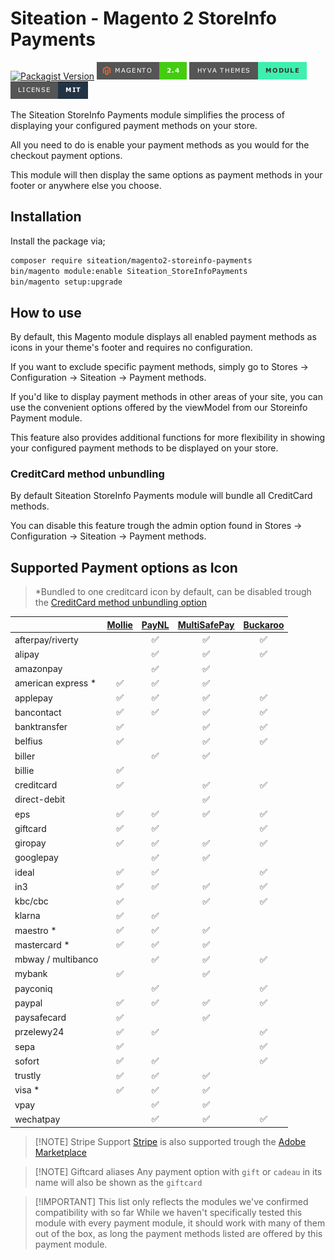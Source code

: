 # Siteation - Magento 2 StoreInfo Payments

[![Packagist Version](https://img.shields.io/packagist/v/siteation/magento2-storeinfo-payments?style=for-the-badge)](https://packagist.org/packages/siteation/magento2-storeinfo-payments)
![Supported Magento Versions](https://raw.githubusercontent.com/Siteation/.github/main/assets/badges/magento-2.4-support.png)
[![Hyvä Themes Module](https://raw.githubusercontent.com/Siteation/.github/main/assets/badges/hyva-module.png)](https://hyva.io/)
[![License](https://raw.githubusercontent.com/Siteation/.github/main/assets/badges/license.png)](https://github.com/Siteation/magento2-storeinfo-payments/blob/main/LICENSE)

The Siteation StoreInfo Payments module simplifies the process of displaying your configured payment methods on your store.

All you need to do is enable your payment methods as you would for the checkout payment options.

This module will then display the same options as payment methods in your footer or anywhere else you choose.

## Installation

Install the package via;

```bash
composer require siteation/magento2-storeinfo-payments
bin/magento module:enable Siteation_StoreInfoPayments
bin/magento setup:upgrade
```

## How to use

By default, this Magento module displays all enabled payment methods as icons in your theme's footer and requires no configuration.

If you want to exclude specific payment methods,
simply go to Stores → Configuration → Siteation → Payment methods.

If you'd like to display payment methods in other areas of your site,
you can use the convenient options offered by the viewModel from our Storeinfo Payment module.

This feature also provides additional functions for more flexibility in showing your configured payment methods to be displayed on your store.

### CreditCard method unbundling

By default Siteation StoreInfo Payments module will bundle all CreditCard methods.

You can disable this feature trough the admin option found in Stores → Configuration → Siteation → Payment methods.

## Supported Payment options as Icon

> \*Bundled to one creditcard icon by default, can be disabled trough the [CreditCard method unbundling option](#creditcard-method-unbundling)

|                    | [Mollie] | [PayNL] | [MultiSafePay] | [Buckaroo] |
| ------------------ | :------: | :-----: | :------------: | :--------: |
| afterpay/riverty   |          |    ✅    |       ✅        |     ✅      |
| alipay             |          |    ✅    |       ✅        |     ✅      |
| amazonpay          |          |    ✅    |       ✅        |            |
| american express * |    ✅     |    ✅    |       ✅        |            |
| applepay           |    ✅     |    ✅    |       ✅        |     ✅      |
| bancontact         |    ✅     |    ✅    |       ✅        |     ✅      |
| banktransfer       |    ✅     |         |       ✅        |     ✅      |
| belfius            |    ✅     |         |       ✅        |     ✅      |
| biller             |          |    ✅    |       ✅        |            |
| billie             |    ✅     |         |                |            |
| creditcard         |    ✅     |         |       ✅        |     ✅      |
| direct-debit       |          |         |       ✅        |            |
| eps                |    ✅     |    ✅    |       ✅        |     ✅      |
| giftcard           |    ✅     |    ✅    |                |     ✅      |
| giropay            |    ✅     |    ✅    |       ✅        |     ✅      |
| googlepay          |          |    ✅    |       ✅        |            |
| ideal              |    ✅     |    ✅    |                |     ✅      |
| in3                |    ✅     |    ✅    |       ✅        |     ✅      |
| kbc/cbc            |    ✅     |         |       ✅        |     ✅      |
| klarna             |    ✅     |    ✅    |                |            |
| maestro *          |    ✅     |    ✅    |       ✅        |            |
| mastercard *       |    ✅     |    ✅    |       ✅        |            |
| mbway / multibanco |          |    ✅    |       ✅        |     ✅      |
| mybank             |    ✅     |         |       ✅        |            |
| payconiq           |          |    ✅    |                |     ✅      |
| paypal             |    ✅     |    ✅    |       ✅        |     ✅      |
| paysafecard        |    ✅     |         |       ✅        |            |
| przelewy24         |    ✅     |    ✅    |                |     ✅      |
| sepa               |    ✅     |         |                |     ✅      |
| sofort             |    ✅     |    ✅    |                |     ✅      |
| trustly            |    ✅     |    ✅    |       ✅        |            |
| visa *             |    ✅     |    ✅    |       ✅        |            |
| vpay               |          |    ✅    |       ✅        |            |
| wechatpay          |          |    ✅    |       ✅        |     ✅      |

> [!NOTE] Stripe Support
> [Stripe] is also supported trough the [Adobe Marketplace](https://commercemarketplace.adobe.com/stripe-stripe-payments.html)

> [!NOTE] Giftcard aliases
> Any payment option with `gift` or `cadeau` in its name will also be shown as the `giftcard`

> [!IMPORTANT] This list only reflects the modules we've confirmed compatibility with so far
> While we haven't specifically tested this module with every payment module,
> it should work with many of them out of the box,
> as long the payment methods listed are offered by this payment module.

[Mollie]: https://github.com/mollie/magento2
[PayNL]: https://github.com/paynl/magento2-plugin
[MultiSafePay]: https://github.com/MultiSafepay/magento2
[Buckaroo]: https://github.com/buckaroo-it/Magento2
[Stripe]: https://commercemarketplace.adobe.com/stripe-stripe-payments.html
